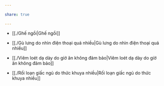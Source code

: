 ---  
share: true  
---  
- [[./Ghế ngồi|Ghế ngồi]]  
- [[./Gù lưng do nhìn điện thoại quá nhiều|Gù lưng do nhìn điện thoại quá nhiều]]  
- [[./Viêm loét dạ dày do giờ ăn không đảm bảo|Viêm loét dạ dày do giờ ăn không đảm bảo]]  
- [[./Rối loạn giấc ngủ do thức khuya nhiều|Rối loạn giấc ngủ do thức khuya nhiều]]
